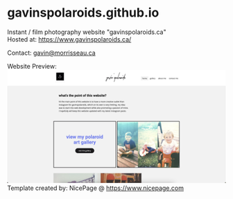 # gavinspolaroids.github.io

Instant / film photography website "gavinspolaroids.ca"  
Hosted at: https://www.gavinspolaroids.ca/

Contact: gavin@morrisseau.ca

Website Preview:
![image](homepage_preview.png)
Template created by: NicePage @ https://www.nicepage.com
